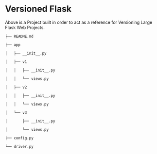 # Versioned Flask

Above is a Project built in order to act as a reference for Versioning Large Flask Web Projects.

`├── README.md`

`├── app`

`│   ├── __init__.py`

`│   ├── v1`

`│   │   ├── __init__.py`

`│   │   └── views.py`

`│   ├── v2`

`│   │   ├── __init__.py`

`│   │   └── views.py`

`│   └── v3`

`│       ├── __init__.py`

`│       └── views.py`

`├── config.py`

`└── driver.py`


